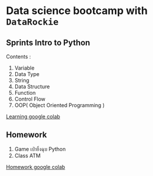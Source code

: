 # Data science bootcamp with `DataRockie`
## Sprints Intro to Python

Contents :

1. Variable
2. Data Type
3. String
4. Data Structure
5. Function
6. Control Flow
7. OOP( Object Oriented Programming )

[Learning google colab](https://colab.research.google.com/drive/1Gsb1pE0FXgoevRxLI_qKag9lxx_8gdzV)

## Homework
1. Game เป่ายิ้งฉุบ Python
2. Class ATM

[Homework google colab](https://colab.research.google.com/drive/1Gsb1pE0FXgoevRxLI_qKag9lxx_8gdzV#scrollTo=7FjVfpe32H1t)




